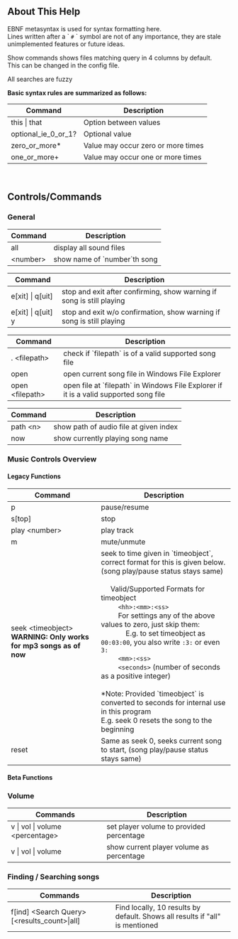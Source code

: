 ## About This Help

EBNF metasyntax is used for syntax formatting here.  
Lines written after a \` `#` \` symbol are not of any importance, they are stale unimplemented features or future ideas.

Show commands shows files matching query in 4 columns by default.  
This can be changed in the config file.

All searches are fuzzy

**Basic syntax rules are summarized as follows:**

| Command             | Description                        |
| ------------------- | ---------------------------------- |
| this \| that        | Option between values              |
| optional_ie_0_or_1? | Optional value                     |
| zero_or_more\*      | Value may occur zero or more times |
| one_or_more+        | Value may occur one or more times  |

<br>

## Controls/Commands

### General

| Command   | Description                    |
| --------- | ------------------------------ |
| all       | display all sound files        |
| <number\> | show name of \`number\`th song |

| Command            | Description                                                           |
| ------------------ | --------------------------------------------------------------------- |
| e[xit] \| q[uit]   | stop and exit after confirming, show warning if song is still playing |
| e[xit] \| q[uit] y | stop and exit w/o confirmation, show warning if song is still playing |

| Command          | Description                                                                             |
| ---------------- | --------------------------------------------------------------------------------------- |
| . <filepath\>    | check if \`filepath\` is of a valid supported song file                                 |
| open             | open current song file in Windows File Explorer                                         |
| open <filepath\> | open file at \`filepath\` in Windows File Explorer if it is a valid supported song file |

| Command   | Description                            |
| --------- | -------------------------------------- |
| path <n\> | show path of audio file at given index |
| now       | show currently playing song name       |

### Music Controls Overview

#### Legacy Functions

| Command                                                                 | Description                                                                                                                                                                                                                                                                                                                                                                                                                                                                                                                                                                                                                                                                                                                                                                                                                                                                        |
| ----------------------------------------------------------------------- | ---------------------------------------------------------------------------------------------------------------------------------------------------------------------------------------------------------------------------------------------------------------------------------------------------------------------------------------------------------------------------------------------------------------------------------------------------------------------------------------------------------------------------------------------------------------------------------------------------------------------------------------------------------------------------------------------------------------------------------------------------------------------------------------------------------------------------------------------------------------------------------- |
| p                                                                       | pause/resume                                                                                                                                                                                                                                                                                                                                                                                                                                                                                                                                                                                                                                                                                                                                                                                                                                                                       |
| s[top]                                                                  | stop                                                                                                                                                                                                                                                                                                                                                                                                                                                                                                                                                                                                                                                                                                                                                                                                                                                                               |
| play <number\>                                                          | play track                                                                                                                                                                                                                                                                                                                                                                                                                                                                                                                                                                                                                                                                                                                                                                                                                                                                         |
| m                                                                       | mute/unmute                                                                                                                                                                                                                                                                                                                                                                                                                                                                                                                                                                                                                                                                                                                                                                                                                                                                        |
| seek <timeobject\> <br> **WARNING: Only works for mp3 songs as of now** | seek to time given in \`timeobject\`, correct format for this is given below. <br> (song play/pause status stays same) <br><br> &nbsp;&nbsp;&nbsp;&nbsp; Valid/Supported Formats for timeobject <br> &nbsp;&nbsp;&nbsp;&nbsp;&nbsp;&nbsp;&nbsp;&nbsp; `<hh>:<mm>:<ss>` <br> &nbsp;&nbsp;&nbsp;&nbsp;&nbsp;&nbsp;&nbsp;&nbsp; For settings any of the above values to zero, just skip them: <br> &nbsp;&nbsp;&nbsp;&nbsp;&nbsp;&nbsp;&nbsp;&nbsp;&nbsp;&nbsp;&nbsp;&nbsp; E.g. to set timeobject as `00:03:00`, you also write `:3:` or even `3:` <br> &nbsp;&nbsp;&nbsp;&nbsp;&nbsp;&nbsp;&nbsp;&nbsp; `<mm>:<ss>` <br> &nbsp;&nbsp;&nbsp;&nbsp;&nbsp;&nbsp;&nbsp;&nbsp; `<seconds>` (number of seconds as a positive integer) <br><br> \*Note: Provided \`timeobject\` is converted to seconds for internal use in this program <br> E.g. seek 0 resets the song to the beginning |
| reset                                                                   | Same as seek 0, seeks current song to start, (song play/pause status stays same)                                                                                                                                                                                                                                                                                                                                                                                                                                                                                                                                                                                                                                                                                                                                                                                                   |

#### Beta Functions

### Volume

| Commands                         | Description                              |
| -------------------------------- | ---------------------------------------- |
| v \| vol \| volume <percentage\> | set player volume to provided percentage |
| v \| vol \| volume               | show current player volume as percentage |

### Finding / Searching songs

| Commands                                       | Description                                                                  |
| ---------------------------------------------- | ---------------------------------------------------------------------------- |
| f[ind] <Search Query\> [<results_count\>\|all] | Find locally, 10 results by default. Shows all results if "all" is mentioned |
